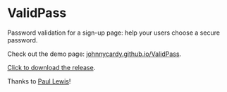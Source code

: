 ValidPass
=========

Password validation for a sign-up page: help your users choose a secure password.

Check out the demo page: [johnnycardy.github.io/ValidPass](http://johnnycardy.github.io/ValidPass/).

[Click to download the release](https://github.com/johnnycardy/ValidPass/releases/download/v0.1/ValidPass.zip).

Thanks to [Paul Lewis](http://aerotwist.com/blog/better-password-form-fields/)!
